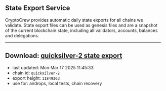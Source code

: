 ## State Export Service
CryptoCrew provides automatic daily state exports for all chains we validate. State export files can be used as genesis files and are a snapshot of the current blockchain state, including all validators, accounts, balances and delegations.

---
**Download: [quicksilver-2 state export](https://dl-eu2.ccvalidators.com/SERVICE/quicksilver/quicksilver-2_export_11849363.json)**
---

- last updated: Mon Mar 17 2025 11:45:33
- chain id: `quicksilver-2`
- export height: `11849363`
- use for: airdrops, local tests, chain recovery
